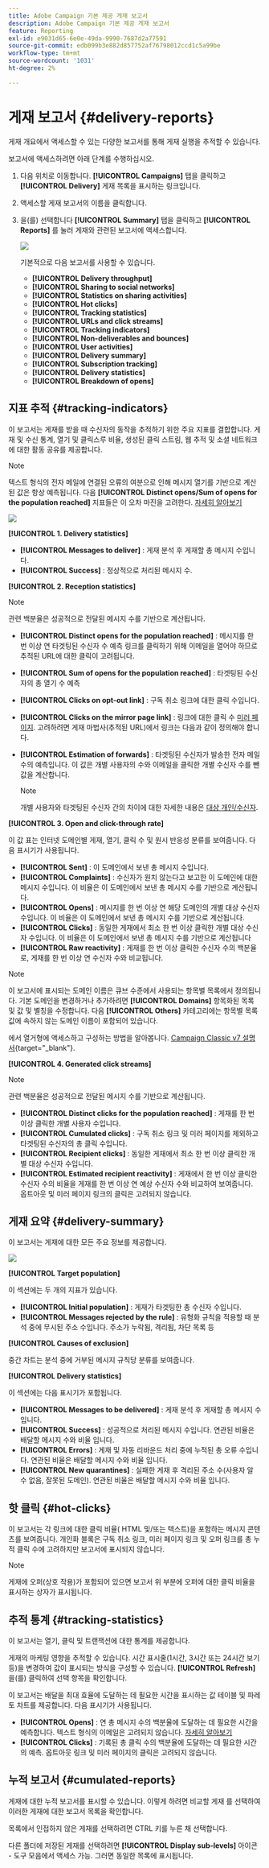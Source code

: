 ```yaml
---
title: Adobe Campaign 기본 제공 게재 보고서
description: Adobe Campaign 기본 제공 게재 보고서
feature: Reporting
exl-id: e9031d65-6e0e-49da-9990-7687d2a77591
source-git-commit: edb099b3e882d857752af76798012ccd1c5a99be
workflow-type: tm+mt
source-wordcount: '1031'
ht-degree: 2%

---
```


# 게재 보고서 {#delivery-reports}

게재 개요에서 액세스할 수 있는 다양한 보고서를 통해 게재 실행을 추적할 수 있습니다.

보고서에 액세스하려면 아래 단계를 수행하십시오.

1. 다음 위치로 이동합니다. **[!UICONTROL Campaigns]** 탭을 클릭하고 **[!UICONTROL Delivery]** 게재 목록을 표시하는 링크입니다.
1. 액세스할 게재 보고서의 이름을 클릭합니다.
1. 을(를) 선택합니다 **[!UICONTROL Summary]** 탭을 클릭하고 **[!UICONTROL Reports]** 를 눌러 게재와 관련된 보고서에 액세스합니다.

   ![](assets/detailed-report-2.png)

   기본적으로 다음 보고서를 사용할 수 있습니다.

   * **[!UICONTROL Delivery throughput]**
   * **[!UICONTROL Sharing to social networks]**
   * **[!UICONTROL Statistics on sharing activities]**
   * **[!UICONTROL Hot clicks]**
   * **[!UICONTROL Tracking statistics]**
   * **[!UICONTROL URLs and click streams]**
   * **[!UICONTROL Tracking indicators]**
   * **[!UICONTROL Non-deliverables and bounces]**
   * **[!UICONTROL User activities]**
   * **[!UICONTROL Delivery summary]**
   * **[!UICONTROL Subscription tracking]**
   * **[!UICONTROL Delivery statistics]**
   * **[!UICONTROL Breakdown of opens]**

## 지표 추적 {#tracking-indicators}

이 보고서는 게재를 받을 때 수신자의 동작을 추적하기 위한 주요 지표를 결합합니다. 게재 및 수신 통계, 열기 및 클릭스루 비율, 생성된 클릭 스트림, 웹 추적 및 소셜 네트워크에 대한 활동 공유를 제공합니다.

>[!NOTE]
>
>텍스트 형식의 전자 메일에 연결된 오류의 여분으로 인해 메시지 열기를 기반으로 계산된 값은 항상 예측됩니다. 다음 **[!UICONTROL Distinct opens/Sum of opens for the population reached]** 지표들은 이 오차 마진을 고려한다. [자세히 알아보기](metrics-calculation.md#tracking-opens-)

![](assets/tracking-report-synthesis.png)

**[!UICONTROL 1. Delivery statistics]**

* **[!UICONTROL Messages to deliver]** : 게재 분석 후 게재할 총 메시지 수입니다.
* **[!UICONTROL Success]** : 정상적으로 처리된 메시지 수.

**[!UICONTROL 2. Reception statistics]**

>[!NOTE]
>
>관련 백분율은 성공적으로 전달된 메시지 수를 기반으로 계산됩니다.

* **[!UICONTROL Distinct opens for the population reached]** : 메시지를 한 번 이상 연 타겟팅된 수신자 수 예측 링크를 클릭하기 위해 이메일을 열어야 하므로 추적된 URL에 대한 클릭이 고려됩니다.
* **[!UICONTROL Sum of opens for the population reached]** : 타겟팅된 수신자의 총 열기 수 예측
* **[!UICONTROL Clicks on opt-out link]** : 구독 취소 링크에 대한 클릭 수입니다.
* **[!UICONTROL Clicks on the mirror page link]** : 링크에 대한 클릭 수 [미러 페이지](../send/mirror-page.md). 고려하려면 게재 마법사(추적된 URL)에서 링크는 다음과 같이 정의해야 합니다.
* **[!UICONTROL Estimation of forwards]** : 타겟팅된 수신자가 발송한 전자 메일 수의 예측입니다. 이 값은 개별 사용자의 수와 이메일을 클릭한 개별 수신자 수를 뺀 값을 계산합니다.

   >[!NOTE]
   >
   >개별 사용자와 타겟팅된 수신자 간의 차이에 대한 자세한 내용은 [대상 개인/수신자](metrics-calculation.md#targeted-persons---recipients).

**[!UICONTROL 3. Open and click-through rate]**

이 값 표는 인터넷 도메인별 게재, 열기, 클릭 수 및 원시 반응성 분류를 보여줍니다. 다음 표시기가 사용됩니다.

* **[!UICONTROL Sent]** : 이 도메인에서 보낸 총 메시지 수입니다.
* **[!UICONTROL Complaints]** : 수신자가 원치 않는다고 보고한 이 도메인에 대한 메시지 수입니다. 이 비율은 이 도메인에서 보낸 총 메시지 수를 기반으로 계산됩니다.
* **[!UICONTROL Opens]** : 메시지를 한 번 이상 연 해당 도메인의 개별 대상 수신자 수입니다. 이 비율은 이 도메인에서 보낸 총 메시지 수를 기반으로 계산됩니다.
* **[!UICONTROL Clicks]** : 동일한 게재에서 최소 한 번 이상 클릭한 개별 대상 수신자 수입니다. 이 비율은 이 도메인에서 보낸 총 메시지 수를 기반으로 계산됩니다
* **[!UICONTROL Raw reactivity]** : 게재를 한 번 이상 클릭한 수신자 수의 백분율로, 게재를 한 번 이상 연 수신자 수와 비교됩니다.

>[!NOTE]
>
>이 보고서에 표시되는 도메인 이름은 큐브 수준에서 사용되는 항목별 목록에서 정의됩니다. 기본 도메인을 변경하거나 추가하려면 **[!UICONTROL Domains]** 항목화된 목록 및 값 및 별칭을 수정합니다. 다음 **[!UICONTROL Others]** 카테고리에는 항목별 목록 값에 속하지 않는 도메인 이름이 포함되어 있습니다.
>
>에서 열거형에 액세스하고 구성하는 방법을 알아봅니다. [Campaign Classic v7 설명서](https://experienceleague.adobe.com/docs/campaign-classic/using/getting-started/administration-basics/managing-enumerations.html){target="_blank"}.


**[!UICONTROL 4. Generated click streams]**

>[!NOTE]
>
>관련 백분율은 성공적으로 전달된 메시지 수를 기반으로 계산됩니다.

* **[!UICONTROL Distinct clicks for the population reached]** : 게재를 한 번 이상 클릭한 개별 사용자 수입니다.
* **[!UICONTROL Cumulated clicks]** : 구독 취소 링크 및 미러 페이지를 제외하고 타겟팅된 수신자의 총 클릭 수입니다.
* **[!UICONTROL Recipient clicks]** : 동일한 게재에서 최소 한 번 이상 클릭한 개별 대상 수신자 수입니다.
* **[!UICONTROL Estimated recipient reactivity]** : 게재에서 한 번 이상 클릭한 수신자 수의 비율을 게재를 한 번 이상 연 예상 수신자 수와 비교하여 보여줍니다. 옵트아웃 및 미러 페이지 링크의 클릭은 고려되지 않습니다.
<!--
**[!UICONTROL 5. Web tracking]**

* **[!UICONTROL Visited pages]** : Number of web pages visited following message reception.
* **[!UICONTROL Transactions]** : Number of purchases following message reception.
* **[!UICONTROL Total amount]** : Total amount of purchases following message reception. 
* **[!UICONTROL Average transaction amount]** : Average purchase made by distinct delivery recipients. 
* **[!UICONTROL Articles]** : Number of articles purchased by the delivery recipients. 
* **[!UICONTROL Average count of articles per transaction]** : Average number of items per purchase made by distinct recipients.
* **[!UICONTROL Average amount per message]** : Average amount of purchases generated per message.

  >[!NOTE]
  >
  >In order for a visited page, transaction, amount or article to be taken into account, a webtracking tag must be inserted into the matching web page. Webtracking configuration is presented in [this section](../../configuration/using/about-web-tracking.md).

**[!UICONTROL 6. Sharing activities to email and social networks]**

This section shows the number of messages shared on each social network. For more on this, refer to [Sharing to social networks](../../reporting/using/global-reports.md#sharing-to-social-networks).

## URLs and click streams {#urls-and-click-streams}

This report shows the list of pages visited following a delivery. 

![](assets/s_ncs_user_url_report.png)

You can configure the contents of this report by selecting: the score chart to be displayed, the time filter (since the action launch, over the first 6 hours following launch, etc.) and the data display mode (by label, by URL, by category. Click **[!UICONTROL Refresh]** to confirm your selection.

The following rates are displayed in the upper section of the report:

* **[!UICONTROL Reactivity]** : Ratio of the number of targeted recipients having clicked in a delivery, in relation to the estimated number of targeted recipients having opened a delivery. Clicks on the opt-out link and on the mirror page are not taken into account.

  >[!NOTE]
  >
  >For more information on tracking opens, refer to [this section](metrics-calculation.md#tracking-opens-).

* **[!UICONTROL Distinct clicks]** : Number of distinct people having clicked at least once (excluding unsubscription link and mirror page) in a delivery. The rate displayed is calculated based on the number of messages delivered successfully. 
* **[!UICONTROL Cumulated clicks]** : Total number of clicks by targeted recipients (excluding unsubscription link and mirror page). The rate displayed is calculated based on the number of messages forwarded successfully.

**[!UICONTROL Platform average]** : This average rate, displayed under each rate (reactivity, distinct clicks, and cumulated clicks), is calculated for deliveries sent over the previous six months. Only deliveries with the same typology and on the same channel are taken into account. Proofs are excluded.

The central table provides the following information:

* **[!UICONTROL Clicks]** : Number of cumulated clicks, per link. 
* **[!UICONTROL Clicks (in %)]** : Breakdown of the number of clicks per link, in relation to the total number of cumulated clicks.

**[!UICONTROL Breakdown of clicks in time]**

This chart shows the breakdown of cumulated clicks per day.
-->

## 게재 요약 {#delivery-summary}

이 보고서는 게재에 대한 모든 주요 정보를 제공합니다.

![](assets/user-report-summary.png)

**[!UICONTROL Target population]**

이 섹션에는 두 개의 지표가 있습니다.

* **[!UICONTROL Initial population]** : 게재가 타겟팅한 총 수신자 수입니다.
* **[!UICONTROL Messages rejected by the rule]** : 유형화 규칙을 적용할 때 분석 중에 무시된 주소 수입니다. 주소가 누락됨, 격리됨, 차단 목록 등 <!--For more information on typology rules, refer to this [page](../../delivery/using/steps-validating-the-delivery.md#validation-process-with-typologies).-->

**[!UICONTROL Causes of exclusion]**

중간 차트는 분석 중에 거부된 메시지 규칙당 분류를 보여줍니다.

**[!UICONTROL Delivery statistics]**

이 섹션에는 다음 표시기가 포함됩니다.

* **[!UICONTROL Messages to be delivered]** : 게재 분석 후 게재할 총 메시지 수입니다.
* **[!UICONTROL Success]** : 성공적으로 처리된 메시지 수입니다. 연관된 비율은 배달할 메시지 수와 비율 입니다.
* **[!UICONTROL Errors]** : 게재 및 자동 리바운드 처리 중에 누적된 총 오류 수입니다. 연관된 비율은 배달할 메시지 수와 비율 입니다.
* **[!UICONTROL New quarantines]** : 실패한 게재 후 격리된 주소 수(사용자 알 수 없음, 잘못된 도메인). 연관된 비율은 배달할 메시지 수와 비율 입니다.

## 핫 클릭 {#hot-clicks}

이 보고서는 각 링크에 대한 클릭 비율( HTML 및/또는 텍스트)을 포함하는 메시지 콘텐츠를 보여줍니다. 개인화 블록은 구독 취소 링크, 미러 페이지 링크 및 오퍼 링크를 총 누적 클릭 수에 고려하지만 보고서에 표시되지 않습니다.

>[!NOTE]
>
>게재에 오퍼(상호 작용)가 포함되어 있으면 보고서 위 부분에 오퍼에 대한 클릭 비율을 표시하는 상자가 표시됩니다.


## 추적 통계 {#tracking-statistics}

이 보고서는 열기, 클릭 및 트랜잭션에 대한 통계를 제공합니다.

게재의 마케팅 영향을 추적할 수 있습니다. 시간 표시줄(1시간, 3시간 또는 24시간 보기 등)을 변경하여 값이 표시되는 방식을 구성할 수 있습니다. **[!UICONTROL Refresh]**&#x200B;을(를) 클릭하여 선택 항목을 확인합니다.

이 보고서는 배달을 최대 효율에 도달하는 데 필요한 시간을 표시하는 값 테이블 및 파레토 차트를 제공합니다. 다음 표시기가 사용됩니다.

* **[!UICONTROL Opens]** : 연 총 메시지 수의 백분율에 도달하는 데 필요한 시간을 예측합니다. 텍스트 형식의 이메일은 고려되지 않습니다. [자세히 알아보기](metrics-calculation.md#tracking-opens-)
* **[!UICONTROL Clicks]** : 기록된 총 클릭 수의 백분율에 도달하는 데 필요한 시간의 예측. 옵트아웃 링크 및 미러 페이지의 클릭은 고려되지 않습니다.
<!--
* **[!UICONTROL Transactions]** : Time required to achieve a percentage of the total number of transactions following message reception. In order for a transaction to be taken into account, a transaction type webtracking tag must be inserted into the matching web page. Webtracking configuration is presented in [this section](../../configuration/using/about-web-tracking.md).
-->


## 누적 보고서 {#cumulated-reports}

게재에 대한 누적 보고서를 표시할 수 있습니다. 이렇게 하려면 비교할 게재 를 선택하여 이러한 게재에 대한 보고서 목록을 확인합니다.

목록에서 인접하지 않은 게재를 선택하려면 CTRL 키를 누른 채 선택합니다.

다른 폴더에 저장된 게재를 선택하려면 **[!UICONTROL Display sub-levels]** 아이콘 - 도구 모음에서 액세스 가능. 그러면 동일한 목록에 표시됩니다.
